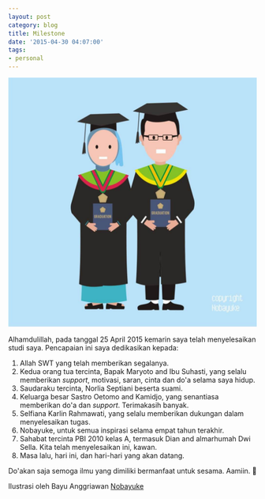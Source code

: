 ```yaml
---
layout: post
category: blog
title: Milestone
date: '2015-04-30 04:07:00'
tags:
- personal
---
```


![Graduation](/images/2015/04/graduation.jpg)

Alhamdulillah, pada tanggal 25 April 2015 kemarin saya telah menyelesaikan studi saya. 
Pencapaian ini saya dedikasikan kepada: 

1. Allah SWT yang telah memberikan segalanya.
2. Kedua orang tua tercinta, Bapak Maryoto and Ibu Suhasti, yang selalu memberikan *support*, motivasi, saran, cinta dan do'a selama saya hidup.
3. Saudaraku tercinta, Norlia Septiani beserta suami.
4. Keluarga besar Sastro Oetomo and Kamidjo, yang senantiasa memberikan do'a dan *support*. Terimakasih banyak.
5. Selfiana Karlin Rahmawati, yang selalu memberikan dukungan dalam menyelesaikan tugas.
6. Nobayuke, untuk semua inspirasi selama empat tahun terakhir.
7. Sahabat tercinta PBI 2010 kelas A, termasuk Dian and almarhumah Dwi Sella. Kita telah menyelesaikan ini, kawan.
8. Masa lalu, hari ini, dan hari-hari yang akan datang.

Do'akan saja semoga ilmu yang dimiliki bermanfaat untuk sesama. Aamiin. :pray:

Ilustrasi oleh Bayu Anggriawan [Nobayuke](http://instagram.com/nobayuke)
